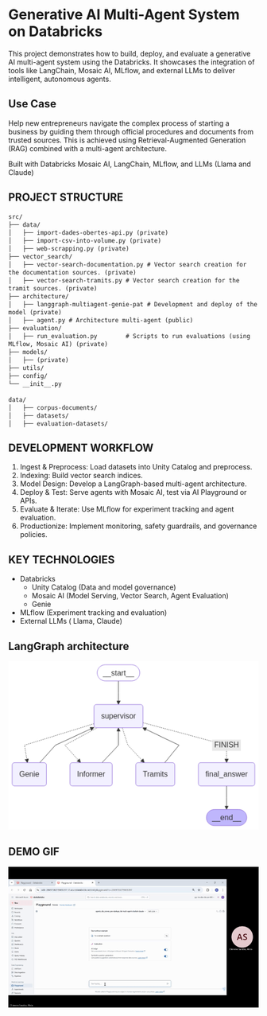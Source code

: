 # Generative AI Multi-Agent System on Databricks

This project demonstrates how to build, deploy, and evaluate a generative AI multi-agent system using the Databricks. It showcases the integration of tools like LangChain, Mosaic AI, MLflow, and external LLMs to deliver intelligent, autonomous agents.

 ## Use Case 
Help new entrepreneurs navigate the complex process of starting a business by guiding them through official procedures and documents from trusted sources. This is achieved using Retrieval-Augmented Generation (RAG) combined with a multi-agent architecture.

Built with Databricks Mosaic AI, LangChain, MLflow, and LLMs (Llama and Claude)

## PROJECT STRUCTURE
```
src/
├── data/
│   ├── import-dades-obertes-api.py (private)
│   ├── import-csv-into-volume.py (private)
│   ├── web-scrapping.py (private)
├── vector_search/
│   ├── vector-search-documentation.py # Vector search creation for the documentation sources. (private)
│   ├── vector-search-tramits.py # Vector search creation for the tramit sources. (private)
├── architecture/
│   ├── langgraph-multiagent-genie-pat # Development and deploy of the model (private)
│   ├── agent.py # Architecture multi-agent (public)
├── evaluation/
│   ├── run_evaluation.py        # Scripts to run evaluations (using MLflow, Mosaic AI) (private)
├── models/
│   ├── (private)
├── utils/
├── config/
└── __init__.py

data/
│   ├── corpus-documents/
│   ├── datasets/
│   ├── evaluation-datasets/

```

## DEVELOPMENT WORKFLOW
1. Ingest & Preprocess: Load datasets into Unity Catalog and preprocess.
2. Indexing: Build vector search indices.
3. Model Design: Develop a LangGraph-based multi-agent architecture.
4. Deploy & Test: Serve agents with Mosaic AI, test via AI Playground or APIs.
5. Evaluate & Iterate:  Use MLflow for experiment tracking and agent evaluation.
7. Productionize: Implement monitoring, safety guardrails, and governance policies.

## KEY TECHNOLOGIES
- Databricks
    - Unity Catalog (Data and model governance)
    - Mosaic AI (Model Serving, Vector Search, Agent Evaluation)
    - Genie
- MLflow (Experiment tracking and evaluation)
- External LLMs ( Llama, Claude)

## LangGraph architecture
![Architecture Diagram](./media/langgraph.png)

## DEMO GIF

![Demo](./media/demo-1.gif)

